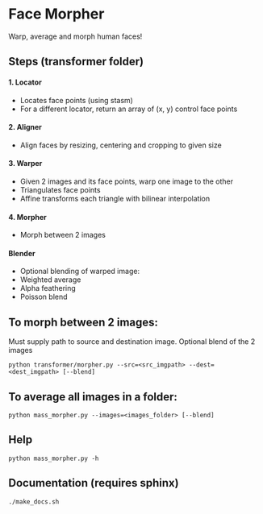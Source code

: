 # Face Morpher

Warp, average and morph human faces!

## Steps (transformer folder)

#### 1. Locator

 * Locates face points (using stasm)
 * For a different locator, return an array of (x, y) control face points

#### 2. Aligner

  * Align faces by resizing, centering and cropping to given size

#### 3. Warper

  * Given 2 images and its face points, warp one image to the other
  * Triangulates face points
  * Affine transforms each triangle with bilinear interpolation

#### 4. Morpher
  
  * Morph between 2 images

#### Blender

  * Optional blending of warped image:
  * Weighted average
  * Alpha feathering
  * Poisson blend

## To morph between 2 images:
Must supply path to source and destination image. Optional blend of the 2 images

    python transformer/morpher.py --src=<src_imgpath> --dest=<dest_imgpath> [--blend]

## To average all images in a folder:

    python mass_morpher.py --images=<images_folder> [--blend]

## Help

    python mass_morpher.py -h

## Documentation (requires sphinx)

    ./make_docs.sh
